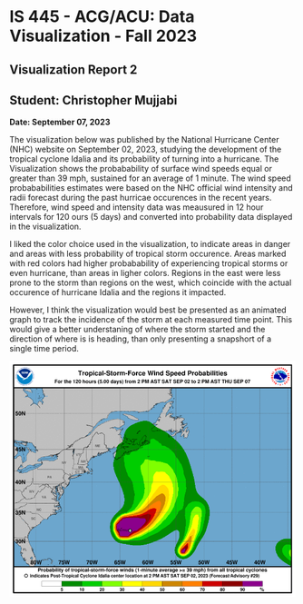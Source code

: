 IS 445 - ACG/ACU: Data Visualization - Fall 2023
===============================================
Visualization Report 2
-----------------------
Student: Christopher Mujjabi
----------------------------
**Date: September 07, 2023**

The visualization below was published by the National Hurricane Center (NHC) website on September 02, 2023, studying the development of the tropical cyclone Idalia and its probability of turning into a hurricane. The Visualization shows the probabability of surface wind speeds equal or greater than 39 mph, sustained for an average of 1 minute. The wind speed probababilities estimates were based on the NHC official wind intensity and radii forecast during the past hurricae occurences in the recent years. Therefore, wind speed and intensity data was meausured in 12 hour intervals for 120 ours (5 days) and converted into probability data displayed in the visualization. 

I liked the color choice used in the visualization, to indicate areas in danger and areas with less probability of tropical storm occurence. Areas marked with red colors had higher probabability of experiencing tropical storms or even hurricane, than areas in ligher colors. Regions in the east were less prone to the storm than regions on the west, which coincide with the actual occurence of hurricane Idalia and the regions it impacted. 

However, I think the visualization would best be presented as an animated graph to track the incidence of the storm at each measured time point. This would give a better understaning of where the storm started and the direction of where is is heading, than only presenting a snapshort of a single time period. 

![Alt text](image.png)